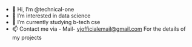 - 👋 Hi, I’m @technical-one
- 👀 I’m interested in data science
- 🌱 I’m currently studying b-tech cse
- 📫 Contact me via -
     Mail- vjofficialemail@gmail.com
For the details of my projects
     
   

